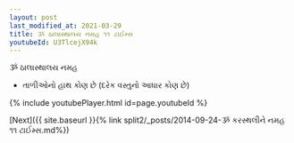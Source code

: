 ```yaml
---
layout: post
last_modified_at: 2021-03-29
title: ૐ ઠાલાસ્થાલય નમહ ૧૧ ટાઈમ્સ
youtubeId: U3TlcejX94k
---
```

 
 
 ૐ ઠાલાસ્થાલય નમહ  
 
 -  તાળીઓનો હાથ કોણ છે (દરેક વસ્તુનો આધાર કોણ છે) 
 
  
 
  
 
 
 
 
 
 


{% include youtubePlayer.html id=page.youtubeId %}
 
[Next]({{ site.baseurl }}{% link  split2/_posts/2014-09-24-ૐ કરસ્થલીને નમહ ૧૧ ટાઈમ્સ.md%})
 

